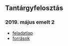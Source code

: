 Tantárgyfelosztás
---
### 2019. május emelt 2
- [feladatlap](https://www.oktatas.hu/bin/content/dload/erettsegi/feladatok_2019tavasz_emelt/e_infma_19maj_fl.pdf)
- [források](https://www.oktatas.hu/bin/content/dload/erettsegi/feladatok_2019tavasz_emelt/e_infmafor_19maj_fl.zip)